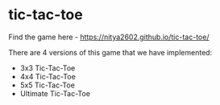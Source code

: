 # tic-tac-toe

Find the game here - <https://nitya2602.github.io/tic-tac-toe/>

There are 4 versions of this game that we have implemented:
* 3x3 Tic-Tac-Toe
* 4x4 Tic-Tac-Toe
* 5x5 Tic-Tac-Toe
* Ultimate Tic-Tac-Toe



